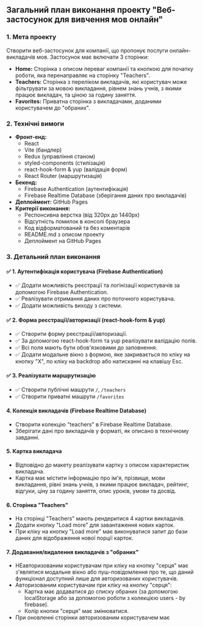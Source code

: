 ## Загальний план виконання проекту "Веб-застосунок для вивчення мов онлайн"

### 1. Мета проекту

Створити веб-застосунок для компанії, що пропонує послуги онлайн-викладачів мов. Застосунок має включати 3 сторінки:

- **Home:** Сторінка з описом переваг компанії та кнопкою для початку роботи, яка перенаправляє на сторінку "Teachers".
- **Teachers:** Сторінка з переліком викладачів, які користувач може фільтрувати за мовою викладання, рівнем знань учнів, з якими працює викладач, та ціною за годину заняття.
- **Favorites:** Приватна сторінка з викладачами, доданими користувачем до "обраних".

### 2. Технічні вимоги

- **Фронт-енд:**
  - React
  - Vite (бандлер)
  - Redux (управління станом)
  - styled-components (стилізація)
  - react-hook-form & yup (валідація форм)
  - React Router (маршрутизація)
- **Бекенд:**
  - Firebase Authentication (аутентифікація)
  - Firebase Realtime Database (зберігання даних про викладачів)
- **Деплоймент:** GitHub Pages
- **Критерії виконання:**
  - Респонсивна верстка (від 320px до 1440px)
  - Відсутність помилок в консолі браузера
  - Код відформатований та без коментарів
  - README.md з описом проекту
  - Деплоймент на GitHub Pages

### 3. Детальний план виконання

#### ✅ 1. Аутентифікація користувача (Firebase Authentication)

- ✅ Додати можливість реєстрації та логінізації користувачів за допомогою Firebase Authentication.
- ✅ Реалізувати отримання даних про поточного користувача.
- ✅ Додати можливість виходу з системи.

#### ✅ 2. Форма реєстрації/авторизації (react-hook-form & yup)

- ✅ Створити форму реєстрації/авторизації.
- ✅ За допомогою react-hook-form та yup реалізувати валідацію полів.
- ✅ Всі поля мають бути обов'язковими до заповнення.
- ✅ Додати модальне вікно з формою, яке закривається по кліку на кнопку "X", по кліку на backdrop або натисканні на клавішу Esc.

#### ✅ 3. Реалізувати маршрутизацію

- ✅ Створити публічні машрути `/`, `/teachers`
- ✅ Створити приватні машрути `/favorites`

#### 4. Колекція викладачів (Firebase Realtime Database)

- Створити колекцію "teachers" в Firebase Realtime Database.
- Зберігати дані про викладачів у форматі, як описано в технічному завданні.

#### 5. Картка викладача

- Відповідно до макету реалізувати картку з описом характеристик викладача.
- Картка має містити інформацію про ім'я, прізвище, мови викладання, рівні знань учнів, з якими працює викладач, рейтинг, відгуки, ціну за годину заняття, опис уроків, умови та досвід.

#### 6. Сторінка "Teachers"

- На сторінці "Teachers" мають рендеритися 4 картки викладачів.
- Додати кнопку "Load more" для завантаження нових карток.
- При кліку на кнопку "Load more" має виконуватися запит до бази даних для відображення нової порції карток.

#### 7. Додавання/видалення викладачів з "обраних"

- НЕавторизованим користувачам при кліку на кнопку "серця" має з'являтися модальне вікно або пуш-повідомлення про те, що даний функціонал доступний лише для авторизованих користувачів.
- Авторизованим користувачам при кліку на кнопку "серця":
  - Картка має додаватися до списку обраних (за допомогою localStorage або за допомогою роботи з колекцією users - by firebase).
  - Колір кнопки "серця" має змінюватися.
- При оновленні сторінки авторизованим користувачем має
